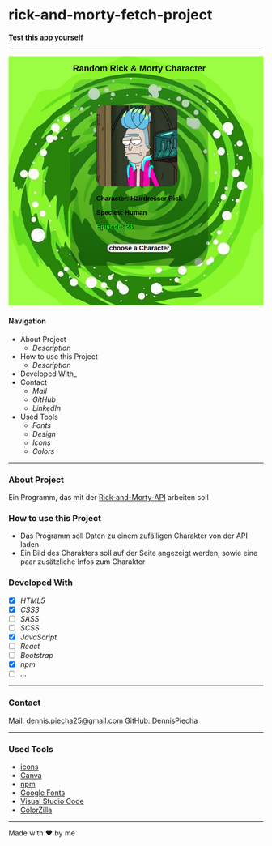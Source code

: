 # rick-and-morty-fetch-project

**[Test this app yourself](https://dennis.piecha.github.io/Rick-and-Morty/)**

---

![screenshot page](./img/pageR%26M.png)

#### Navigation

- About Project
  - _Description_
- How to use this Project
  - _Description_
- Developed With\_
- Contact
  - _Mail_
  - _GitHub_
  - _LinkedIn_
- Used Tools
  - _Fonts_
  - _Design_
  - _Icons_
  - _Colors_

---

### About Project

Ein Programm, das mit der [Rick-and-Morty-API](https://rickandmortyapi.com/documentation) arbeiten soll

### How to use this Project

- Das Programm soll Daten zu einem zufälligen Charakter von der API laden
- Ein Bild des Charakters soll auf der Seite angezeigt werden, sowie eine paar zusätzliche Infos zum Charakter

### Developed With

- [x] _HTML5_
- [x] _CSS3_
- [ ] _SASS_
- [ ] _SCSS_
- [x] _JavaScript_
- [ ] _React_
- [ ] _Bootstrap_
- [x] _npm_
- [ ] _..._

---

### Contact

Mail: dennis.piecha25@gmail.com
GitHub: DennisPiecha

---

### Used Tools

- [icons](https://)
- [Canva](https://www.canva.com/)
- [npm](https://www.npmjs.com/)
- [Google Fonts](https://fonts.google.com/)
- [Visual Studio Code](https://code.visualstudio.com/)
- [ColorZilla](https://www.colorzilla.com/chrome/)

---

Made with ❤️ by me
